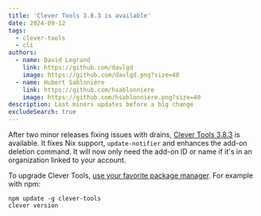 ```yaml
---
title: 'Clever Tools 3.8.3 is available'
date: 2024-09-12
tags:
  - clever-tools
  - cli
authors:
  - name: David Legrand
    link: https://github.com/davlgd
    image: https://github.com/davlgd.png?size=40
  - name: Hubert Sablonière
    link: https://github.com/hsablonniere
    image: https://github.com/hsablonniere.png?size=40
description: Last minors updates before a big change
excludeSearch: true
---
```


After two minor releases fixing issues with drains, [Clever Tools 3.8.3](https://github.com/CleverCloud/clever-tools/releases/tag/3.8.3) is available. It fixes Nix support, `update-notifier` and enhances the add-on deletion command. It will now only need the add-on ID or name if it's in an organization linked to your account.

To upgrade Clever Tools, [use your favorite package manager](https://github.com/CleverCloud/clever-tools/blob/master/docs/setup-systems.md#how-to-install-clever-tools). For example with npm:

```
npm update -g clever-tools
clever version
```
